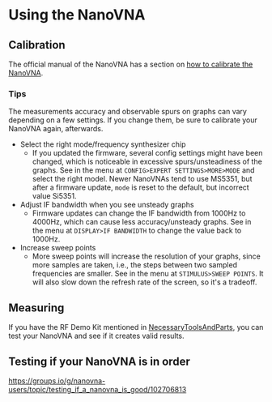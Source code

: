 # Using the NanoVNA

## Calibration

The official manual of the NanoVNA has a section on [how to calibrate the NanoVNA](https://nanovna.com/?page_id=2).

### Tips

The measurements accuracy and observable spurs on graphs can vary depending on a few settings. If you change them, be sure to calibrate your NanoVNA again, afterwards.

- Select the right mode/frequency synthesizer chip
  - If you updated the firmware, several config settings might have been changed, which is noticeable in excessive spurs/unsteadiness of the graphs. See in the menu at `CONFIG>EXPERT SETTINGS>MORE>MODE` and select the right model. Newer NanoVNAs tend to use MS5351, but after a firmware update, `mode` is reset to the default, but incorrect value Si5351.
- Adjust IF bandwidth when you see unsteady graphs
  - Firmware updates can change the IF bandwidth from 1000Hz to 4000Hz, which can cause less accuracy/unsteady graphs. See in the menu at `DISPLAY>IF BANDWIDTH` to change the value back to 1000Hz.
- Increase sweep points
  - More sweep points will increase the resolution of your graphs, since more samples are taken, i.e., the steps between two sampled frequencies are smaller. See in the menu at `STIMULUS>SWEEP POINTS`. It will also slow down the refresh rate of the screen, so it's a tradeoff.

## Measuring

If you have the RF Demo Kit mentioned in [NecessaryToolsAndParts](NecessaryToolsAndParts.md), you can test your NanoVNA and see if it creates valid results.

## Testing if your NanoVNA is in order

https://groups.io/g/nanovna-users/topic/testing_if_a_nanovna_is_good/102706813
